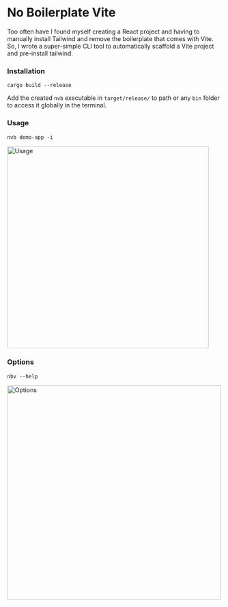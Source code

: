 # No Boilerplate Vite
Too often have I found myself creating a React project and having to manually install Tailwind and remove the boilerplate that comes with Vite. So, I wrote a super-simple CLI tool to automatically scaffold a Vite project and pre-install tailwind.
### Installation
```
cargo build --release
```
Add the created `nvb` executable in `target/release/` to path or any `bin` folder to access it globally in the terminal.
### Usage
```
nvb demo-app -i
```
<img width="472" alt="Usage" src="https://github.com/alasgarlikamal/no-boilerplate-vite/assets/98516464/4977752f-ba44-48f4-a82b-0ec82880b32c">

### Options
```
nbv --help
```
<img width="501" alt="Options" src="https://github.com/alasgarlikamal/no-boilerplate-vite/assets/98516464/0ac160b6-a3ea-4f46-861a-3c6474aa704d">

